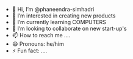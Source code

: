- 👋 Hi, I’m @phaneendra-simhadri
- 👀 I’m interested in creating new products
- 🌱 I’m currently learning COMPUTERS
- 💞️ I’m looking to collaborate on new start-up's
- 📫 How to reach me ....
- 😄 Pronouns: he/him
- ⚡ Fun fact: ....

<!---
phaneendra-simhadri/phaneendra-simhadri is a ✨ special ✨ repository because its `README.md` (this file) appears on your GitHub profile.
You can click the Preview link to take a look at your changes.
--->
